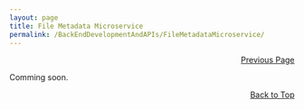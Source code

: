 ```yaml
---
layout: page
title: File Metadata Microservice
permalink: /BackEndDevelopmentAndAPIs/FileMetadataMicroservice/
---
```


<p  align="right"><a href="#" onclick="history.back(); return false;">Previous Page</a></p>
Comming soon.

<p align="right"><a href="#" onclick="scrollToTop(); return false;">Back to Top</a></p>
